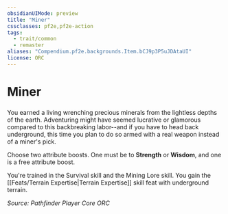 ```yaml
---
obsidianUIMode: preview
title: "Miner"
cssclasses: pf2e,pf2e-action
tags:
  - trait/common
  - remaster
aliases: "Compendium.pf2e.backgrounds.Item.bCJ9p3P5uJDAtaUI"
license: ORC
---
```

# Miner

### 






You earned a living wrenching precious minerals from the lightless depths of the earth. Adventuring might have seemed lucrative or glamorous compared to this backbreaking labor--and if you have to head back underground, this time you plan to do so armed with a real weapon instead of a miner's pick.

Choose two attribute boosts. One must be to **Strength** or **Wisdom**, and one is a free attribute boost.

You're trained in the Survival skill and the Mining Lore skill. You gain the [[Feats/Terrain Expertise|Terrain Expertise]] skill feat with underground terrain.

*Source: Pathfinder Player Core*
*ORC*
